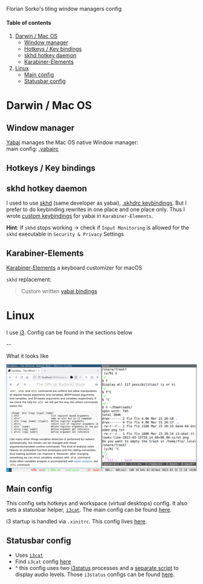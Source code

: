 Florian Sorko's tiling window managers config

#### Table of contents

1. [Darwin / Mac OS](#darwin--mac-os)
    - [Window manager](#window-manager)
    - [Hotkeys / Key bindings](#hotkeys--key-bindings)
    - [skhd hotkey daemon](#skhd-hotkey-daemon)
    - [Karabiner-Elements](#karabiner-elements)
2. [Linux](#linux)
    - [Main config](#main-config)
    - [Statusbar config](#statusbar-config)


# Darwin / Mac OS

## Window manager

[Yabai](https://github.com/koekeishiya/yabai/) manages the Mac OS native Window manager:   
main config: [.yabairc](https://github.com/diepfote/dot-files/blob/1680d10bd9ccfe2071410cc933a6388715cafcb5/.yabairc)

## Hotkeys / Key bindings

## skhd hotkey daemon
I used to use [skhd](https://github.com/koekeishiya/skhd) (same developer as yabai), [.skhdrc keybindings](https://github.com/diepfote/dot-files/blob/cf154296e50119e8d06a1f2b8f45ebb4d6c594fd/.skhdrc).
But I prefer to do keybinding rewrites in one place and one place only.
Thus I wrote [custom keybindings](#karabiner-elements) for yabai in `Karabiner-Elements`.

**Hint**: If `skhd` stops working -> check if `Input Monitoring` is allowed for the `skhd` executable in `Security & Privacy` Settings

## Karabiner-Elements
[Karabiner-Elements](https://github.com/pqrs-org/Karabiner-Elements) a keyboard customizer for macOS

`skhd` replacement:  
> Custom written [yabai bindings](https://github.com/diepfote/dot-files/blob/4aac67e7e445274004db207451b0f39fe0b8a0ad/.config/karabiner/assets/complex_modifications/skhd-replacement-for-yabai.json)

# Linux

I use [i3](https://github.com/Airblader/i3).
Config can be found in the sections below 

--

What it looks like

<img src="./i3-example.png" width="600" />

## Main config

This config sets hotkeys and workspace (virtual desktops) config.
It also sets a statusbar helper, [`i3cat`](https://vincent-petithory.github.io/i3cat/).
The main config can be found [here](https://github.com/diepfote/dot-files/blob/79ab2e985900f60888de119171d02056c4f29231/.config/i3/config).

i3 startup is handled via `.xinitrc`. This config lives [here](https://github.com/diepfote/dot-files/blob/61fc984f9b7f332503755766a46bc5a84a58ff04/.xinitrc).

## Statusbar config

* Uses [`i3cat`](https://vincent-petithory.github.io/i3cat/)
* Find `i3cat` config [here](https://github.com/diepfote/dot-files/blob/011fa649ff02a2e470b3e495a903e65fc891c72f/.config/i3cat/config)
* ^ this config uses two [i3status](https://i3wm.org/i3status/manpage.html) processes and a [separate script](https://github.com/diepfote/scripts/blob/91f7ac81f969e8158aedb6dea6662eefeead2a8c/i3cat-audio-device-helper.sh) to display audio levels.
Those `i3status` configs can be found [here](https://github.com/diepfote/dot-files/tree/b45e108a685225bdecd0dd2bd89f5beaf0ca45b9/.config/i3status).


